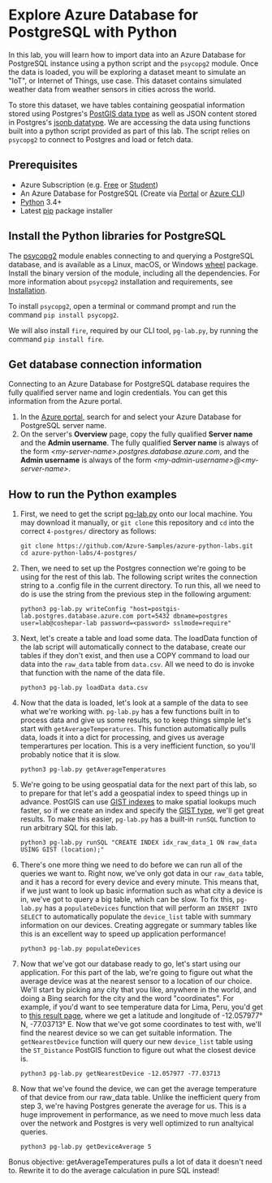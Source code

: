 # Explore Azure Database for PostgreSQL with Python

In this lab, you will learn how to import data into an Azure Database for PostgreSQL instance using a python script and the `psycopg2` module. Once the data is loaded, you will be exploring a dataset meant to simulate an "IoT", or Internet of Things, use case. This dataset contains simulated weather data from weather sensors in cities across the world.

To store this dataset, we have tables containing geospatial information stored using Postgres's [PostGIS data type](https://postgis.net/) as well as JSON content stored in Postgres's [jsonb datatype](https://www.postgresql.org/docs/11/functions-json.html). We are accessing the data using functions built into a python script provided as part of this lab. The script relies on `psycopg2` to connect to Postgres and load or fetch data.  



## Prerequisites
- Azure Subscription (e.g. [Free](https://aka.ms/azure-free-account) or [Student](https://aka.ms/azure-student-account))
- An Azure Database for PostgreSQL (Create via [Portal](https://docs.microsoft.com/en-us/azure/postgresql/quickstart-create-server-database-portal) or [Azure CLI](https://docs.microsoft.com/en-us/azure/postgresql/quickstart-create-server-database-azure-cli)) 
- [Python](https://www.python.org/downloads/) 3.4+
- Latest [pip](https://pip.pypa.io/en/stable/installing/) package installer

## Install the Python libraries for PostgreSQL
The [psycopg2](https://pypi.python.org/pypi/psycopg2/) module enables connecting to and querying a PostgreSQL database, and is available as a Linux, macOS, or Windows [wheel](https://pythonwheels.com/) package. Install the binary version of the module, including all the dependencies. For more information about `psycopg2` installation and requirements, see [Installation](http://initd.org/psycopg/docs/install.html). 

To install `psycopg2`, open a terminal or command prompt and run the command `pip install psycopg2`.

We will also install `fire`, required by our CLI tool, `pg-lab.py`, by running the command `pip install fire`.


## Get database connection information
Connecting to an Azure Database for PostgreSQL database requires the fully qualified server name and login credentials. You can get this information from the Azure portal.

1. In the [Azure portal](https://portal.azure.com/), search for and select your Azure Database for PostgreSQL server name. 
1. On the server's **Overview** page, copy the fully qualified **Server name** and the **Admin username**. The fully qualified **Server name** is always of the form *\<my-server-name>.postgres.database.azure.com*, and the **Admin username** is always of the form *\<my-admin-username>@\<my-server-name>*. 

## How to run the Python examples

1. First, we need to get the script [pg-lab.py](pg-lab.py) onto our local machine. You may download it manually, or `git clone` this repository and `cd` into the correct `4-postgres/` directory as follows:

   ```
   git clone https://github.com/Azure-Samples/azure-python-labs.git
   cd azure-python-labs/4-postgres/
   ```

1. Then, we need to set up the Postgres connection we're going to be using for the rest of this lab. The following script writes the connection string to a .config file in the current directory. To run this, all we need to do is use the string from the previous step in the following argument:

    ```
    python3 pg-lab.py writeConfig "host=postgis-lab.postgres.database.azure.com port=5432 dbname=postgres user=lab@coshepar-lab password=<password> sslmode=require"
    ```

1. Next, let's create a table and load some data. The loadData function of the lab script will automatically connect to the database, create our tables if they don't exist, and then use a COPY command to load our data into the `raw_data` table from `data.csv`. All we need to do is invoke that function with the name of the data file. 

    ```
    python3 pg-lab.py loadData data.csv
    ```

1. Now that the data is loaded, let's look at a sample of the data to see what we're working with. `pg-lab.py` has a few functions built in to process data and give us some results, so to keep things simple let's start with `getAverageTemperatures`. This function automatically pulls data, loads it into a dict for processing, and gives us average temperartures per location. This is a very inefficient function, so you'll probably notice that it is slow. 

    ```
    python3 pg-lab.py getAverageTemperatures
    ```

1. We're going to be using geospatial data for the next part of this lab, so to prepare for that let's add a geospatial index to speed things up in advance. PostGIS can use [GIST indexes](https://postgis.net/workshops/postgis-intro/indexing.html) to make spatial lookups much faster, so if we create an index and specify the [GIST type](https://www.postgresql.org/docs/current/textsearch-indexes.html), we'll get great results. To make this easier, `pg-lab.py` has a built-in `runSQL` function to run arbitrary SQL for this lab.

    ```
    python3 pg-lab.py runSQL "CREATE INDEX idx_raw_data_1 ON raw_data USING GIST (location);"
    ```

1. There's one more thing we need to do before we can run all of the queries we want to. Right now, we've only got data in our `raw_data` table, and it has a record for every device and every minute. This means that, if we just want to look up basic information such as what city a device is in, we've got to query a big table, which can be slow. To fix this, `pg-lab.py` has a `populateDevices` function that will perform an `INSERT INTO SELECT` to automatically populate the `device_list` table with summary information on our devices. Creating aggregate or summary tables like this is an excellent way to speed up application performance!

    ```
    python3 pg-lab.py populateDevices
    ```

1. Now that we've got our database ready to go, let's start using our application. For this part of the lab, we're going to figure out what the average device was at the nearest sensor to a location of our choice. We'll start by picking any city that you like, anywhere in the world, and doing a Bing search for the city and the word "coordinates". For example, if you'd want to see temperature data for Lima, Peru, you'd get to [this result page](https://www.bing.com/search?q=Lima%2C+Peru+coordinates), where we get a latitude and longitude of -12.057977° N, -77.03713° E. Now that we've got some coordinates to test with, we'll find the nearest device so we can get suitable information. The `getNearestDevice` function will query our new `device_list` table using the `ST_Distance` PostGIS function to figure out what the closest device is. 


    ```
    python3 pg-lab.py getNearestDevice -12.057977 -77.03713
    ```

1. Now that we've found the device, we can get the average temperature of that device from our raw_data table. Unlike the inefficient query from step 3, we're having Postgres generate the average for us. This is a huge improvement in performance, as we need to move much less data over the network and Postgres is very well optimized to run analtyical queries.  

    ```
    python3 pg-lab.py getDeviceAverage 5
    ```


Bonus objective: getAverageTemperatures pulls a lot of data it doesn't need to. Rewrite it to do the average calculation in pure SQL instead!
